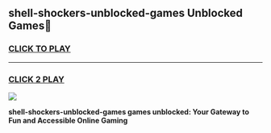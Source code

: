 
## shell-shockers-unblocked-games Unblocked Games👋
<h3>
<a href="https://news.freeplayer.one?title=shell-shockers-unblocked-games&ref=16F">CLICK TO PLAY</a></h3>
<hr>

<h3>
<a href="https://news.freeplayer.one?title=shell-shockers-unblocked-games&ref=16F">CLICK 2 PLAY</a>
  
</h3>

<a href="https://news.freeplayer.one?title=shell-shockers-unblocked-games&ref=16F/"><img src="https://clearcache.store/games.png"></a>


**shell-shockers-unblocked-games games unblocked: Your Gateway to Fun and Accessible Online Gaming**
